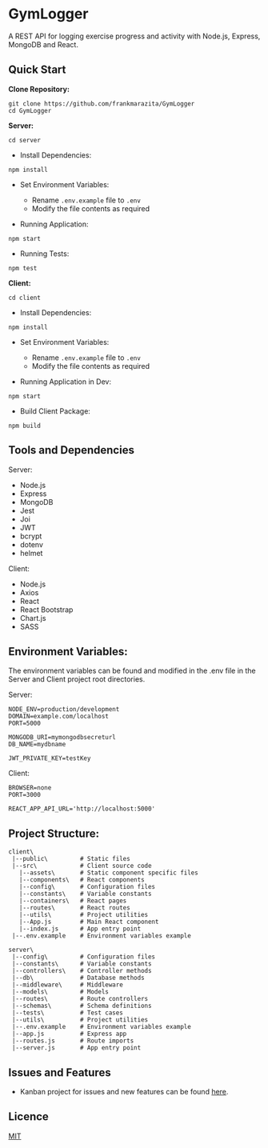 # GymLogger
A REST API for logging exercise progress and activity with Node.js, Express, MongoDB and React.

## Quick Start

**Clone Repository:**
```
git clone https://github.com/frankmarazita/GymLogger
cd GymLogger
```

**Server:**

```
cd server
```

- Install Dependencies:
```
npm install
```

- Set Environment Variables:
    - Rename `.env.example` file to `.env`
    - Modify the file contents as required

- Running Application:
```
npm start
```

- Running Tests:
```
npm test
```

**Client:**

```
cd client
```

- Install Dependencies:
```
npm install
```

- Set Environment Variables:
    - Rename `.env.example` file to `.env`
    - Modify the file contents as required

- Running Application in Dev:
```
npm start
```

- Build Client Package:
```
npm build
```

## Tools and Dependencies
Server:
- Node.js
- Express
- MongoDB
- Jest
- Joi
- JWT
- bcrypt
- dotenv
- helmet

Client:
- Node.js
- Axios
- React
- React Bootstrap
- Chart.js
- SASS

## Environment Variables:

The environment variables can be found and modified in the .env file in the Server and Client project root directories.

Server:

```
NODE_ENV=production/development
DOMAIN=example.com/localhost
PORT=5000

MONGODB_URI=mymongodbsecreturl
DB_NAME=mydbname

JWT_PRIVATE_KEY=testKey
```

Client:

```
BROWSER=none
PORT=3000

REACT_APP_API_URL='http://localhost:5000'
```

## Project Structure:

```
client\
 |--public\         # Static files
 |--src\            # Client source code
   |--assets\       # Static component specific files
   |--components\   # React components
   |--config\       # Configuration files
   |--constants\    # Variable constants
   |--containers\   # React pages
   |--routes\       # React routes
   |--utils\        # Project utilities
   |--App.js        # Main React component
   |--index.js      # App entry point
 |--.env.example    # Environment variables example

server\
 |--config\         # Configuration files
 |--constants\      # Variable constants
 |--controllers\    # Controller methods
 |--db\             # Database methods
 |--middleware\     # Middleware
 |--models\         # Models
 |--routes\         # Route controllers
 |--schemas\        # Schema definitions
 |--tests\          # Test cases
 |--utils\          # Project utilities
 |--.env.example    # Environment variables example
 |--app.js          # Express app
 |--routes.js       # Route imports
 |--server.js       # App entry point
```

## Issues and Features

- Kanban project for issues and new features can be found [here](https://github.com/frankmarazita/GymLogger/projects/1).

## Licence
[MIT](LICENSE)